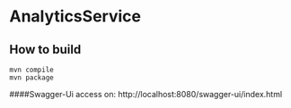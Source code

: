 # AnalyticsService

## How to build
```shell
mvn compile
mvn package
```

####Swagger-Ui access on:
http://localhost:8080/swagger-ui/index.html
